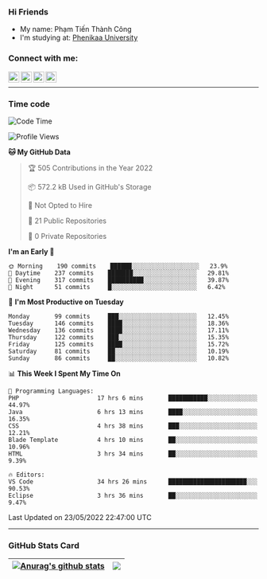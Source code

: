 ### Hi Friends

- My name: Phạm Tiến Thành Công
- I'm studying at: [Phenikaa University]


### Connect with me:
[<img align="left" alt="PhamTienThanhCong | Facebook" width="22px" src="https://upload.wikimedia.org/wikipedia/commons/thumb/1/16/Facebook-icon-1.png/640px-Facebook-icon-1.png" />][facebook]
[<img align="left" alt="PhamTienThanhCong | Zalo" width="22px" src="https://www.anphatpc.com.vn/template/anphat_2020v2/images/icon-zalo.jpg" />][zalo]
[<img align="left" alt="PhamTienThanhCong | LinkedIn" width="22px" src="https://cdn3.iconfinder.com/data/icons/inficons/512/linkedin.png" />][linkedin]
[<img align="left" alt="PhamTienThanhCong | tiktok" width="22px" src="https://cdn.worldvectorlogo.com/logos/tiktok-logo.svg" />][tiktok]

<br />

---

### Time code

<!--START_SECTION:waka-->
![Code Time](http://img.shields.io/badge/Code%20Time-368%20hrs%2039%20mins-blue)

![Profile Views](http://img.shields.io/badge/Profile%20Views-78-blue)

**🐱 My GitHub Data** 

> 🏆 505 Contributions in the Year 2022
 > 
> 📦 572.2 kB Used in GitHub's Storage 
 > 
> 🚫 Not Opted to Hire
 > 
> 📜 21 Public Repositories 
 > 
> 🔑 0 Private Repositories  
 > 
**I'm an Early 🐤** 

```text
🌞 Morning    190 commits    ██████░░░░░░░░░░░░░░░░░░░   23.9% 
🌆 Daytime    237 commits    ███████░░░░░░░░░░░░░░░░░░   29.81% 
🌃 Evening    317 commits    ██████████░░░░░░░░░░░░░░░   39.87% 
🌙 Night      51 commits     █░░░░░░░░░░░░░░░░░░░░░░░░   6.42%

```
📅 **I'm Most Productive on Tuesday** 

```text
Monday       99 commits     ███░░░░░░░░░░░░░░░░░░░░░░   12.45% 
Tuesday      146 commits    ████░░░░░░░░░░░░░░░░░░░░░   18.36% 
Wednesday    136 commits    ████░░░░░░░░░░░░░░░░░░░░░   17.11% 
Thursday     122 commits    ███░░░░░░░░░░░░░░░░░░░░░░   15.35% 
Friday       125 commits    ████░░░░░░░░░░░░░░░░░░░░░   15.72% 
Saturday     81 commits     ██░░░░░░░░░░░░░░░░░░░░░░░   10.19% 
Sunday       86 commits     ██░░░░░░░░░░░░░░░░░░░░░░░   10.82%

```


📊 **This Week I Spent My Time On** 

```text
💬 Programming Languages: 
PHP                      17 hrs 6 mins       ███████████░░░░░░░░░░░░░░   44.97% 
Java                     6 hrs 13 mins       ████░░░░░░░░░░░░░░░░░░░░░   16.35% 
CSS                      4 hrs 38 mins       ███░░░░░░░░░░░░░░░░░░░░░░   12.21% 
Blade Template           4 hrs 10 mins       ██░░░░░░░░░░░░░░░░░░░░░░░   10.96% 
HTML                     3 hrs 34 mins       ██░░░░░░░░░░░░░░░░░░░░░░░   9.39%

🔥 Editors: 
VS Code                  34 hrs 26 mins      ██████████████████████░░░   90.53% 
Eclipse                  3 hrs 36 mins       ██░░░░░░░░░░░░░░░░░░░░░░░   9.47%

```


 Last Updated on 23/05/2022 22:47:00 UTC
<!--END_SECTION:waka-->

---

### GitHub Stats Card

| <a href="https://github.com/phamtienthanhcong"><img align="center" src="https://github-readme-stats.vercel.app/api?username=PhamTienThanhCong&show_icons=true&include_all_commits=true&theme=buefy&hide_border=true&theme=ocean_dark" alt="Anurag's github stats" /></a> | <a href="https://github.com/phamtienthanhcong"><img align="center" src="https://github-readme-stats.vercel.app/api/top-langs/?username=PhamTienThanhCong&layout=compact&theme=buefy&hide_border=true&theme=ocean_dark" /></a> |
| ------------- | ------------- |

[Phenikaa University]: https://phenikaa-uni.edu.vn/vi
[facebook]: https://www.facebook.com/phamtienthanhcong
[linkedin]: https://linkedin.com/in/phamtienthanhcong
[zalo]: https://zalo.me/0396396332
[tiktok]: https://www.tiktok.com/@phamtienthanhcong
[web]: https://github.com/PhamTienThanhCong/web_dev
[min project]: https://github.com/PhamTienThanhCong/Project-Of-Web
[c and cpp]: https://github.com/PhamTienThanhCong/Code_C_and_Cpro
[python]: https://github.com/PhamTienThanhCong/Python_beginer
